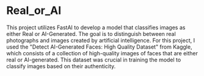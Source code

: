 # Real_or_AI
This project utilizes FastAI to develop a model that classifies images as either Real or AI-Generated. 
The goal is to distinguish between real photographs and images created by artificial intelligence.
For this project, I used the "Detect AI-Generated Faces: High Quality Dataset" from Kaggle, which consists of a collection of high-quality images of faces that are either real or AI-generated.
This dataset was crucial in training the model to classify images based on their authenticity.
